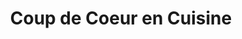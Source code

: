 ---
title: "Coup de Coeur en Cuisine"
url: /poissy/coup-de-coeur-en-cuisine/
shop: articles ménagers
---